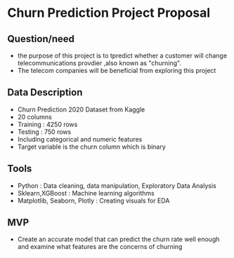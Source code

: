 # Churn Prediction Project Proposal
## Question/need
- the purpose of this project is to tpredict whether a customer will change telecommunications provdier ,also known as "churning".
- The telecom companies will be beneficial from exploring this project 

## Data Description
- Churn Prediction 2020 Dataset from Kaggle
- 20 columns
- Training : 4250 rows
- Testing : 750 rows
- Including categorical and numeric features
- Target variable is the churn column which is binary 

## Tools
- Python : Data cleaning, data manipulation, Exploratory Data Analysis
- Sklearn,XGBoost : Machine learning algorithms
- Matplotlib, Seaborn, Plotly : Creating visuals for EDA
## MVP 
- Create an accurate model that can predict the churn rate well enough and examine what features are the concerns of churning
